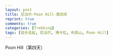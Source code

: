 ```yaml
---
layout: post
title: 尼泊尔-Poon Hill-第四天
reprint: true
comments: true
categories: [Trekking]
tags: [徒步走起, 尼泊尔, 博卡拉, 布恩山, Poon Hill]
---
```


Poon Hill（第四天）


<script>
    photos=[
        ["/images/2017-10-05/DSC09374.jpg", "", "75%"],
        ["/images/2017-10-05/DSC09376.jpg", "", "75%"],
        ["/images/2017-10-05/DSC09378.jpg", "", "75%"],
        ["/images/2017-10-05/DSC09379.jpg", "", "75%"],
        ["/images/2017-10-05/DSC09380.jpg", "", "75%"],
        ["/images/2017-10-05/DSC09381.jpg", "", "75%"],
        ["/images/2017-10-05/DSC09385.jpg", "", "75%"],
        ["/images/2017-10-05/DSC09388.jpg", "", "75%"],
        ["/images/2017-10-05/DSC09395.jpg", "", "75%"],
        ["/images/2017-10-05/DSC09404.jpg", "", "75%"],
        ["/images/2017-10-05/DSC09418.jpg", "", "75%"],
        ["/images/2017-10-05/DSC09427.jpg", "", "75%"],
        ["/images/2017-10-05/DSC09429.jpg", "", "75%"],
        ["/images/2017-10-05/DSC09436.jpg", "", "75%"],
        ["/images/2017-10-05/DSC09439.jpg", "", "75%"],
        ["/images/2017-10-05/DSC09440.jpg", "", "75%"],
        ["/images/2017-10-05/DSC09444.jpg", "", "75%"],
        ["/images/2017-10-05/DSC09505.jpg", "", "75%"],
        ["/images/2017-10-05/DSC09560.jpg", "", "75%"], 
    ];
    for (var i=0; i<photos.length; i++)
    {
        document.write("<figure><a href=\"" + photos[i][0] + "\" target=\"_blank\">")
        document.write("<img src=\"" + photos[i][0] + "\" alt=\"" + photos[i][1] + "\" width=\"" + photos[i][2] + "\">")
        document.write("</a></figure>")

        if (photos[i].length > 3)
            document.write(photos[i][3] + "<br><br>")
        else if (photos[i][1].length > 0)
            document.write(photos[i][1] + "<br><br>")
        else
            document.write("<br>")
    }
</script>
